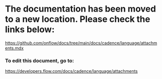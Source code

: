 # The documentation has been moved to a new location. Please check the links below:

https://github.com/onflow/docs/tree/main/docs/cadence/language/attachments.mdx

### To edit this document, go to:

https://developers.flow.com/docs/cadence/language/attachments

